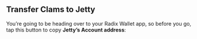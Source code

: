 ## Transfer Clams to Jetty

You’re going to be heading over to your Radix Wallet app, so before you go, tap this button to copy **Jetty’s Account address**:
